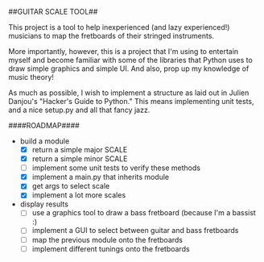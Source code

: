 ##GUITAR SCALE TOOL##

This project is a tool to help inexperienced (and lazy experienced!) musicians to map the fretboards of their stringed instruments.

More importantly, however, this is a project that I'm using to entertain myself and become familiar with some of the libraries that Python uses to draw simple graphics and simple UI.
And also, prop up my knowledge of music theory!

As much as possible, I wish to implement a structure as laid out in Julien Danjou's "Hacker's Guide to Python."
This means implementing unit tests, and a nice setup.py and all that fancy jazz.

####ROADMAP####
- build a module
    - [x]    return a simple major SCALE
    - [x]    return a simple minor SCALE
    - [ ]    implement some unit tests to verify these methods
    - [x]    implement a main.py that inherits module
    - [x]    get args to select scale
    - [x]    implement a lot more scales

- display results
    - [ ]    use a graphics tool to draw a bass fretboard (because I'm a bassist :)
    - [ ]    implement a GUI to select between guitar and bass fretboards
    - [ ]    map the previous module onto the fretboards
    - [ ]    implement different tunings onto the fretboards
